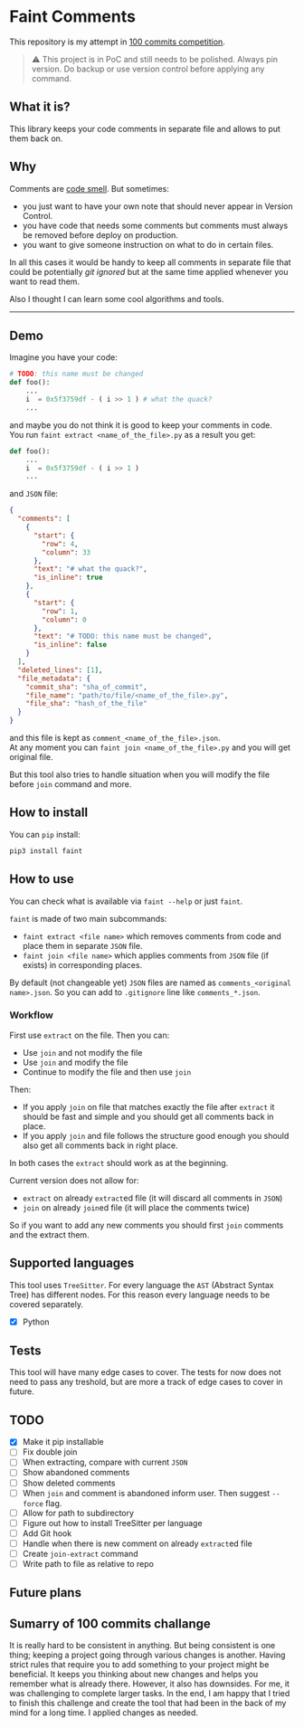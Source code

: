 # Faint Comments

This repository is my attempt in [100 commits competition](https://100commitow.pl/).

> :warning: This project is in PoC and still needs to be polished. Always pin version.
> Do backup or use version control before applying any command.

## What it is?

This library keeps your code comments in separate file and allows to put them back on.

## Why

Comments are [code smell](https://refactoring.guru/pl/smells/comments). But sometimes:

- you just want to have your own note that should never appear in Version Control.
- you have code that needs some comments but comments must always be removed before deploy on production.
- you want to give someone instruction on what to do in certain files.

In all this cases it would be handy to keep all comments
in separate file that could be potentially _git ignored_
but at the same time applied whenever you want to read them.

Also I thought I can learn some cool algorithms and tools.

---

## Demo

Imagine you have your code:

```python
# TODO: this name must be changed
def foo():
    ...
    i  = 0x5f3759df - ( i >> 1 ) # what the quack?
    ...
```

and maybe you do not think it is good to keep your comments in code.  
You run `faint extract <name_of_the_file>.py` as a result you get:

```python
def foo():
    ...
    i  = 0x5f3759df - ( i >> 1 )
    ...

```

and `JSON` file:

```json
{
  "comments": [
    {
      "start": {
        "row": 4,
        "column": 33
      },
      "text": "# what the quack?",
      "is_inline": true
    },
    {
      "start": {
        "row": 1,
        "column": 0
      },
      "text": "# TODO: this name must be changed",
      "is_inline": false
    }
  ],
  "deleted_lines": [1],
  "file_metadata": {
    "commit_sha": "sha_of_commit",
    "file_name": "path/to/file/<name_of_the_file>.py",
    "file_sha": "hash_of_the_file"
  }
}
```

and this file is kept as `comment_<name_of_the_file>.json`.  
At any moment you can `faint join <name_of_the_file>.py` and you will get original file.

But this tool also tries to handle situation when you will modify the file before `join` command and more.

## How to install

You can `pip` install:

```bash
pip3 install faint
```

## How to use

You can check what is available via `faint --help` or just `faint`.

`faint` is made of two main subcommands:

- `faint extract <file name>` which removes comments from code and place them in separate `JSON` file.
- `faint join <file name>` which applies comments from `JSON` file (if exists) in corresponding places.

By default (not changeable yet) `JSON` files are named as `comments_<original name>.json`.
So you can add to `.gitignore` line like `comments_*.json`.

### Workflow

First use `extract` on the file. Then you can:

- Use `join` and not modify the file
- Use `join` and modify the file
- Continue to modify the file and then use `join`

Then:

- If you apply `join` on file that matches exactly the file after `extract`
  it should be fast and simple and you should get all comments back in place.
- If you apply `join` and file follows the structure good enough you should also
  get all comments back in right place.

In both cases the `extract` should work as at the beginning.

Current version does not allow for:

- `extract` on already `extract`ed file (it will discard all comments in `JSON`)
- `join` on already `join`ed file (it will place the comments twice)

So if you want to add any new comments you should first `join` comments and the extract them.

## Supported languages

This tool uses `TreeSitter`. For every language the `AST` (Abstract Syntax Tree) has different nodes.
For this reason every language needs to be covered separately.

- [x] Python

## Tests

This tool will have many edge cases to cover. The tests for now does not need to pass any treshold, but are more a track of edge cases to cover in future.

## TODO

- [x] Make it pip installable
- [ ] Fix double join
- [ ] When extracting, compare with current `JSON`
- [ ] Show abandoned comments
- [ ] Show deleted comments
- [ ] When `join` and comment is abandoned inform user. Then suggest `--force` flag.
- [ ] Allow for path to subdirectory
- [ ] Figure out how to install TreeSitter per language
- [ ] Add Git hook
- [ ] Handle when there is new comment on already `extract`ed file
- [ ] Create `join-extract` command
- [ ] Write path to file as relative to repo

## Future plans

## Sumarry of 100 commits challange

It is really hard to be consistent in anything. But being consistent is one thing; keeping a project going through various changes is another.
Having strict rules that require you to add something to your project might be beneficial. It keeps you thinking about new changes and helps you remember what is already there. However, it also has downsides. For me, it was challenging to complete larger tasks.
In the end, I am happy that I tried to finish this challenge and create the tool that had been in the back of my mind for a long time. I applied changes as needed.

